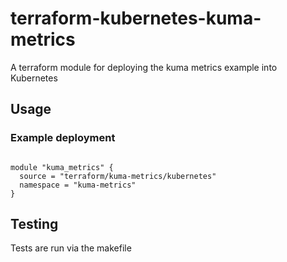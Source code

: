 # terraform-kubernetes-kuma-metrics

A terraform module for deploying the kuma metrics example
into Kubernetes

## Usage

### Example deployment

```HCL

module "kuma_metrics" {
  source = "terraform/kuma-metrics/kubernetes"
  namespace = "kuma-metrics"
}
```

## Testing

Tests are run via the makefile

